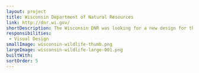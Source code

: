 ```yaml
---
layout: project
title: Wisconsin Department of Natural Resources
link: http://dnr.wi.gov/
shortDescription: The Wisconsin DNR was looking for a new design for their website that was modern and clean while still keeping a rugged look and feel.
responsibilities:
 - Visual Design
smallImage: wisconsin-wildlife-thumb.png
largeImage: wisconsin-wildlife-large-001.png
builtWith:
sortOrder: 5
---
```

